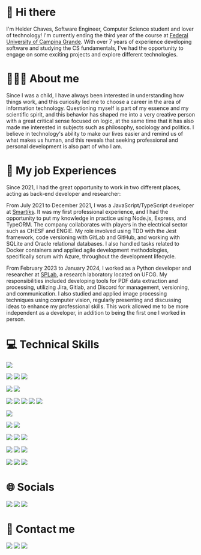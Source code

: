 # 👋 Hi there

I'm Helder Chaves, Software Engineer, Computer Science student and lover of technology! I'm currently ending the third year of the course at [Federal University of Campina Grande](https://www.computacao.ufcg.edu.br/). With over 7 years of experience developing software and studying the CS fundamentals, I've had the opportunity to engage on some exciting projects and explore different technologies.

# 👨🏻‍💻 About me

Since I was a child, I have always been interested in understanding how things work, and this curiosity led me to choose a career in the area of information technology. Questioning myself is part of my essence and my scientific spirit, and this behavior has shaped me into a very creative person with a great critical sense focused on logic, at the same time that it has also made me interested in subjects such as philosophy, sociology and politics. I believe in technology's ability to make our lives easier and remind us of what makes us human, and this reveals that seeking professional and personal development is also part of who I am.

# 🚀 My job Experiences

Since 2021, I had the great opportunity to work in two different places, acting as back-end developer and researcher:

From July 2021 to December 2021, I was a JavaScript/TypeScript developer at [Smartiks](https://www.smartiks.com/). It was my first professional experience, and I had the opportunity to put my knowledge in practice using Node.js, Express, and TypeORM. The company collaborates with players in the electrical sector such as CHESF and ENGIE. My role involved using TDD with the Jest framework, code versioning with GitLab and GitHub, and working with SQLite and Oracle relational databases. I also handled tasks related to Docker containers and applied agile development methodologies, specifically scrum with Azure, throughout the development lifecycle.

From February 2023 to January 2024, I worked as a Python developer and researcher at [SPLab](https://splab.computacao.ufcg.edu.br/), a research laboratory located on UFCG. My responsibilities included developing tools for PDF data extraction and processing, utilizing Jira, Gitlab, and Discord for management, versioning, and communication. I also studied and applied image processing techniques using computer vision, regularly presenting and discussing ideas to enhance my professional skills. This work allowed me to be more independent as a developer, in addition to being the first one I worked in person.

# 💻 Technical Skills

![](https://img.shields.io/badge/C-00599C?style=for-the-badge&logo=c&logoColor=white)

![](https://img.shields.io/badge/Python-3776AB?style=for-the-badge&logo=python&logoColor=white)
![](https://img.shields.io/badge/Flask-000000?style=for-the-badge&logo=flask&logoColor=white)
![](https://img.shields.io/badge/Opencv-8b1df2?style=for-the-badge&logo=Opencv&logoColor=white)

![](https://img.shields.io/badge/Java-ED8B00?style=for-the-badge&logo=java&logoColor=white)
![](https://img.shields.io/badge/Spring-6DB33F?style=for-the-badge&logo=spring&logoColor=white)

![](https://img.shields.io/badge/Node.js-43853D?style=for-the-badge&logo=node.js&logoColor=white)
![](https://img.shields.io/badge/JavaScript-F7DF1E?style=for-the-badge&logo=javascript&logoColor=black)
![](https://img.shields.io/badge/TypeScript-007ACC?style=for-the-badge&logo=typescript&logoColor=white)
![](https://img.shields.io/badge/Express.js-404D59?style=for-the-badge&logo=express)
![](https://img.shields.io/badge/React-20232A?style=for-the-badge&logo=react&logoColor=61DAFB)

![](https://img.shields.io/badge/Haskell-4B275F?style=for-the-badge&logo=haskell)

![](https://img.shields.io/badge/HTML5-E34F26?style=for-the-badge&logo=html5&logoColor=white)
![](https://img.shields.io/badge/CSS3-1572B6?style=for-the-badge&logo=css3&logoColor=white)

![](https://img.shields.io/badge/SQLite-07405E?style=for-the-badge&logo=sqlite&logoColor=white)
![](https://img.shields.io/badge/PostgreSQL-316192?style=for-the-badge&logo=postgresql&logoColor=white)
![](https://img.shields.io/badge/MongoDB-4EA94B?style=for-the-badge&logo=mongodb&logoColor=white)

![](https://img.shields.io/badge/Git-E34F26?style=for-the-badge&logo=git&logoColor=white)
![](https://img.shields.io/badge/GitHub-000000?style=for-the-badge&logo=github&logoColor=white)
![](https://img.shields.io/badge/GitLab-330F63?style=for-the-badge&logo=gitlab&logoColor=white)

![](https://img.shields.io/badge/Windows-017AD7?style=for-the-badge&logo=windows&logoColor=white)
![](https://img.shields.io/badge/Linux-E34F26?style=for-the-badge&logo=linux&logoColor=black)
![](https://img.shields.io/badge/macOS-FFFFFF?style=for-the-badge&logo=apple&logoColor=black)

# 🌐 Socials

[![](https://img.shields.io/badge/LinkedIn-0077B5?style=plastic&logo=linkedin&logoColor=white)](https://www.linkedin.com/in/heldercljr/)
[![](https://img.shields.io/badge/Instagram-E4405F?style=plastic&logo=instagram&logoColor=white)](https://instagram.com/heldercljr)
[![](https://img.shields.io/badge/X-000000?style=plastic&logo=x&logoColor=white)](https://x.com/heldercljr)

# 📲 Contact me

[![](https://img.shields.io/badge/WhatsApp-25D366?style=plastic&logo=whatsapp&logoColor=white)](https://api.whatsapp.com/send?phone=5583993334913)
[![](https://img.shields.io/badge/Telegram-2CA5E0?style=plastic&logo=telegram&logoColor=white)](https://t.me/heldercljr)
[![](https://img.shields.io/badge/Gmail-D14836?style=plastic&logo=gmail&logoColor=white)](mailto:helder.junior@ccc.ufcg.edu.br)

